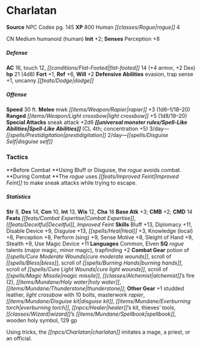﻿---
cssclass: [monsters]
title1: Charlatan
title2: Charlatan
CR: 3
sources:
- name: NPC Codex
  page: 145
  link: http://paizo.com/products/btpy8v3a?Pathfinder-Roleplaying-Game-NPC-Codex
XP: 800
race: Human
classes:
- rogue 4
alignment: CN
size: Medium
type: humanoid
subtypes:
- human
initiative:
  bonus: 2
AC:
  AC: 16
  touch: 12
  flat_footed: 14
  components:
    armor: 4
    dex: 2
HP:
  HP: 21
  long: 4d8
saves:
  fort: 1
  ref: 6
  will: 2
defensive_abilities:
- evasion
- trap sense +1
- uncanny dodge
speeds:
  base: 30
attacks:
  melee:
  - - text: mwk rapier +3 (1d6-1/18-20)
      entries:
      - - damage: 1d6-1
          crit_range: 18-20
      attack: mwk rapier
      bonus:
      - 3
  ranged:
  - - text: light crossbow +5 (1d8/19-20)
      entries:
      - - damage: 1d8
          crit_range: 19-20
      attack: light crossbow
      bonus:
      - 5
  special:
  - sneak attack +2d6
spell_like_abilities:
  entries:
  - name: prestidigitation
    source: default
    freq: 3/day
  - name: disguise self
    source: default
    freq: 2/day
  sources:
  - name: default
    CL: 4
    concentration: 5
tactics:
  Before Combat: Using Bluff or Disguise, the rogue avoids combat.
  During Combat: The rogue uses Improved Feint to make sneak attacks while trying
    to escape.
ability_scores:
  STR: 8
  DEX: 14
  CON: 10
  INT: 13
  WIS: 12
  CHA: 18
BAB: 3
CMB: 2
CMD: 14
feats:
- name: Combat Expertise
- name: Deceitful
- name: Improved Feint
skills:
  Bluff: 13
  Diplomacy: 11
  Disable Device: 9
  Disguise: 13
  Heal: 3
  Knowledge (local): 8
  Perception: 8
  Perform (sing): 9
  Sense Motive: 8
  Sleight of Hand: 9
  Stealth: 9
  Use Magic Device: 11
languages:
- Common
- Elven
special_qualities:
- rogue talents (major magic, minor magic)
- trapfinding +2
gear:
  combat:
  - potion of cure moderate wounds
  - scroll of bless
  - scroll of burning hands
  - scroll of cure light wounds
  - scroll of magic missile
  - alchemist's fire (2)
  - holy water
  - thunderstone
  other:
  - +1 studded leather
  - light crossbow with 10 bolts
  - masterwork rapier
  - disguise kit
  - everburning torch
  - healer's kit
  - thieves' tools
  - wizard's spellbook
  - wooden holy symbol
  - 129 gp
desc_long: Using tricks, the charlatan imitates a mage, a priest, or an official.

---

# Charlatan

**Source** NPC Codex pg. 145
**XP** 800
Human _[[classes/Rogue|rogue]]_ 4

CN Medium humanoid (human)
**Init** +2; **Senses** Perception +8

##### Defense

**AC** 16, touch 12, _[[conditions/Flat-Footed|flat-footed]]_ 14 (+4 armor, +2 Dex)
**hp** 21 (4d8)
**Fort** +1, **Ref** +6, **Will** +2
**Defensive Abilities** evasion, trap sense +1, uncanny _[[feats/Dodge|dodge]]_

##### Offense
**Speed** 30 ft.
**Melee** mwk _[[items/Weapon/Rapier|rapier]]_ +3 (1d6–1/18–20)
**Ranged** _[[items/Weapon/Light crossbow|light crossbow]]_ +5 (1d8/19–20)
**Special Attacks** sneak attack +2d6
**_[[universal monster rules/Spell-Like Abilities|Spell-Like Abilities]]_** (CL 4th; concentration +5)
3/day—_[[spells/Prestidigitation|prestidigitation]]_
 2/day—_[[spells/Disguise Self|disguise self]]_

### Tactics

**Before Combat **Using Bluff or Disguise, the _rogue_ avoids combat.
**During Combat **The _rogue_ uses _[[feats/Improved Feint|Improved Feint]]_ to make sneak attacks while trying to escape.

##### Statistics
**Str** 8, **Dex** 14, **Con** 10, **Int** 13, **Wis** 12, **Cha** 18
**Base Atk** +3; **CMB** +2; **CMD** 14
**Feats** _[[feats/Combat Expertise|Combat Expertise]]_, _[[feats/Deceitful|Deceitful]]_, _Improved Feint_
**Skills** Bluff +13, Diplomacy +11, Disable Device +9, Disguise +13, _[[spells/Heal|Heal]]_ +3, Knowledge (local) +8, Perception +8, Perform (sing) +9, Sense Motive +8, Sleight of Hand +9, Stealth +9, Use Magic Device +11
**Languages** Common, Elven
**SQ** _rogue_ talents (major magic, minor magic), trapfinding +2
**Combat Gear** potion of _[[spells/Cure Moderate Wounds|cure moderate wounds]]_, scroll of _[[spells/Bless|bless]]_, scroll of _[[spells/Burning Hands|burning hands]]_, scroll of _[[spells/Cure Light Wounds|cure light wounds]]_, scroll of _[[spells/Magic Missile|magic missile]]_, _[[classes/Alchemist|alchemist]]_’s fire (2), _[[items/Mundane/Holy water|holy water]]_, _[[items/Mundane/Thunderstone|thunderstone]]_; **Other Gear** +1 studded leather, _light crossbow_ with 10 bolts, masterwork _rapier_, _[[items/Mundane/Disguise kit|disguise kit]]_, _[[items/Mundane/Everburning torch|everburning torch]]_, _[[npcs/Healer|healer]]_’s kit, thieves’ tools, _[[classes/Wizard|wizard]]_’s _[[items/Mundane/Spellbook|spellbook]]_, wooden holy symbol, 129 gp

Using tricks, the _[[npcs/Charlatan|charlatan]]_ imitates a mage, a priest, or an official.